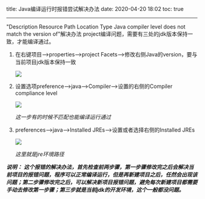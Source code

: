 title: Java编译运行时报错尝试解决办法
date: 2020-04-20 18:02
toc: true

---

"Description Resource Path Location Type Java compiler level does not match the version of"解决办法
project编译问题，需要有三处的jdk版本保持一致，才能编译通过。

1. 在右键项目-->properties-->project Facets-->修改右侧Java的version，要与当前项目jdk版本保持一致

   ![](https://images.shiguangping.com/imgs/20200420161608.png)

2. 设置选项preference-->java-->Compiler-->设置的右侧的Compiler compliance level

   ![](https://images.shiguangping.com/imgs/20200420162147.jpg)

   *这一步有的时候不匹配也能编译运行通过*

3. preferences-->java-->Installed JREs-->设置或者选择右侧的Installed JREs

   ![](https://images.shiguangping.com/imgs/20200420162237.jpg)

   *这里就是jre环境路径*

***说明：***
***这个报错的解决办法，首先检查前两步骤，第一步骤修改完之后会解决当前项目的报错问题，程序可以正常编译运行，但是再新建项目之后，任然会出现该问题；第二步骤修改完之后，可以解决新项目报错问题，避免每次新建项目都需要手动去修改第一步骤；第三步就是当前jdk的开发环境，这个一般都没问题。***
